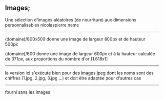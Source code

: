 Images;
-------

Une sélection d'images aléatoires (de nourriture) aux dimensions personnalisables
nicolaspierre.name

-------

(domaine)/800x500 donne une image de largeur 800px et de hauteur 500px

(domaine)/600 donne une image de largeur 600px et à la hauteur calculée de 371px,
aux proportions du nombre d'or (1.618x1)

------

la version ici s'exécute bien pour des images jpeg dont les noms sont des chiffres (1.jpg, 2.jpg, 3.jpg ...)
et doit être adaptée pour d'autres cas

------

fourni sans les images

